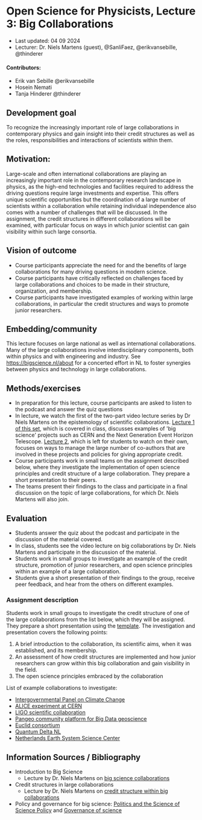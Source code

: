# Open Science for Physicists, Lecture 3: Big Collaborations

+ Last updated: 04 09 2024
+ Lecturer: Dr. Niels Martens (guest), @SanliFaez, @erikvansebille, @thinderer

#### Contributors: 
+ Erik van Sebille @erikvansebille
+ Hosein Nemati
+ Tanja Hinderer @thinderer

## Development goal
To recognize the increasingly important role of large collaborations in contemporary physics and gain insight into their credit structures as well as the roles, responsibilities and interactions of scientists within them. 

## Motivation: 
Large-scale and often international collaborations are playing an increasingly important role in the contemporary research landscape in physics, as the high-end technologies and facilities required to address the driving questions require large investments and expertise. This offers unique scientific opportunities but the coordination of a large number of scientists within a collaboration while retaining individual independence also comes with a number of challenges that will be discussed. In the assignment, the credit structures in different collaborations will be examined, with particular focus on ways in which junior scientist can gain visibility within such large consortia.

## Vision of outcome
- Course participants appreciate the need for and the benefits of large collaborations for many driving questions in modern science. 
- Course participants have critically reflected on challenges faced by large collaborations and choices to be made in their structure, organization, and membership.
- Course participants have investigated examples of working within large collaborations, in particular the credit structures and  ways to promote junior researchers. 

## Embedding/community
This lecture focuses on large national as well as international collaborations. Many of the large collaborations involve interdisciplinary components, both within physics and with engineering and industry. See https://bigscience.nl/about for a concerted effort in NL to foster synergies between physics and technology in large collaborations. 

## Methods/exercises
+ In preparation for this lecture, course participants are asked to listen to the podcast and answer the quiz questions
+ In lecture, we watch the first of the two-part video lecture series by Dr Niels Martens on the epistemology of scientific collaborations. [Lecture 1 of this set](https://www.youtube.com/watch?v=M1giIxeLuIg), which is covered in class, discusses examples of 'big science' projects such as CERN and the Next Generation Event Horizon Telescope. [Lecture 2](https://www.youtube.com/watch?v=DRt1uTytWf8), which is left for students to watch on their own, focuses on ways to manage the large number of co-authors that are involved in these projects and policies for giving appropriate credit. 
+ Course participants work in small teams on the assignment described below, where they investigate the implementation of open science principles and credit structure of a large collaboration. They prepare a short presentation to their peers. 
+ The teams present their findings to the class and participate in a final discussion on the topic of large collaborations, for which Dr. Niels Martens will also join. 

## Evaluation
+ Students answer the quiz about the podcast and participate in the discussion of the material covered. 
+ In class, students see the video lecture on big collaborations by Dr. Niels Martens and participate in the discussion of the material. 
+ Students work in small groups to investigate an example of the credit structure, promotion of junior researchers, and open science principles within an example of a large collaboration.
+ Students give a short presentation of their findings to the group, receive peer feedback, and hear from the others on different examples.  

### Assignment description

Students work in small groups to investigate the credit structure of one of the large collaborations from the list below, which they will be assigned. They prepare a short presentation using the [template](https://github.com/SanliFaez/OS4Physicists/blob/thinderer-patch-1/Assignments/BigCollaboration_presentation_template.md). The investigation and presentation covers the following points:

1. A brief introduction to the collaboration, its scientific aims, when it was established, and its membership. 
2. An assessment of how credit structures are implemented and how junior researchers can grow within this big collaboration and gain visibility in the field.
3. The open science principles embraced by the collaboration 

List of example collaborations to investigate:
- [Intergovernmental Panel on Climate Change](http://www.ipcc.ch)
- [ALICE experiment at CERN](https://alice-collaboration.web.cern.ch)
- [LIGO scientific collaboration](https://www.ligo.org)
- [Pangeo community platform for Big Data geoscience](https://pangeo.io)
- [Euclid consortium](https://www.euclid-ec.org)
- [Quantum Delta NL](https://quantumdelta.nl)
- [Netherlands Earth System Science Center](https://www.nessc.nl)

## Information Sources / Bibliography
+ Introduction to Big Science
    + Lecture by Dr. Niels Martens on [big science collaborations](https://www.youtube.com/watch?v=M1giIxeLuIg) 
+ Credit structures in large collaborations
    + Lecture by Dr. Niels Martens on [credit structure within big collaborations](https://www.youtube.com/watch?v=DRt1uTytWf8) 
+ Policy and governance for big science: [Politics and the Science of Science Policy](https://www.degruyter.com/document/doi/10.1515/9780804781602-005/html)
and [Governance of science](https://www.rathenau.nl/en/science-figures/policy-and-structure/infrastructure-knowledge/governance-science)
    

